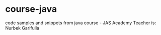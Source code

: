 # course-java
code samples and snippets from java course - JAS Academy
Teacher is: Nurbek Garifulla
